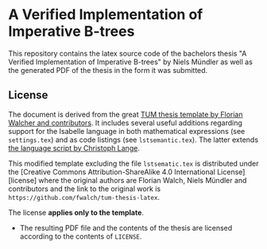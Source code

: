 # A Verified Implementation of Imperative B-trees

This repository contains the latex source code of the bachelors
thesis "A Verified Implementation of Imperative B-trees" by Niels Mündler
as well as the generated PDF of the thesis in the form it was submitted.

## License

The document is derived from the great [TUM thesis template by Florian Walcher and contributors](https://github.com/fwalch/tum-thesis-latex).
It includes several useful additions regarding support for the Isabelle
language in both mathematical expressions (see `settings.tex`)
and as code listings (see `lstsemantic.tex`).
The latter extends [the language script by Christoph Lange](https://github.com/clange/latex).

This modified template excluding the file `lstsematic.tex`
is distributed under the [Creative Commons Attribution-ShareAlike 4.0 International License][license] where the
original authors are Florian Walch, Niels Mündler and contributors and the link
to the original work is `https://github.com/fwalch/tum-thesis-latex`.

The license **applies only to the template**.

* The resulting PDF file and the contents of the thesis are licensed according
to the contents of `LICENSE`.
